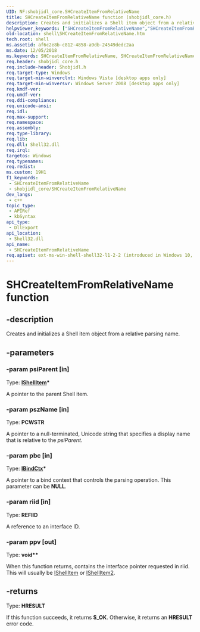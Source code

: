 ```yaml
---
UID: NF:shobjidl_core.SHCreateItemFromRelativeName
title: SHCreateItemFromRelativeName function (shobjidl_core.h)
description: Creates and initializes a Shell item object from a relative parsing name.
helpviewer_keywords: ["SHCreateItemFromRelativeName","SHCreateItemFromRelativeName function [Windows Shell]","_shell_SHCreateItemFromRelativeName","shell.SHCreateItemFromRelativeName","shobjidl_core/SHCreateItemFromRelativeName"]
old-location: shell\SHCreateItemFromRelativeName.htm
tech.root: shell
ms.assetid: af6c2e8b-c812-4858-a9db-24549dedc2aa
ms.date: 12/05/2018
ms.keywords: SHCreateItemFromRelativeName, SHCreateItemFromRelativeName function [Windows Shell], _shell_SHCreateItemFromRelativeName, shell.SHCreateItemFromRelativeName, shobjidl_core/SHCreateItemFromRelativeName
req.header: shobjidl_core.h
req.include-header: Shobjidl.h
req.target-type: Windows
req.target-min-winverclnt: Windows Vista [desktop apps only]
req.target-min-winversvr: Windows Server 2008 [desktop apps only]
req.kmdf-ver: 
req.umdf-ver: 
req.ddi-compliance: 
req.unicode-ansi: 
req.idl: 
req.max-support: 
req.namespace: 
req.assembly: 
req.type-library: 
req.lib: 
req.dll: Shell32.dll
req.irql: 
targetos: Windows
req.typenames: 
req.redist: 
ms.custom: 19H1
f1_keywords:
 - SHCreateItemFromRelativeName
 - shobjidl_core/SHCreateItemFromRelativeName
dev_langs:
 - c++
topic_type:
 - APIRef
 - kbSyntax
api_type:
 - DllExport
api_location:
 - Shell32.dll
api_name:
 - SHCreateItemFromRelativeName
req.apiset: ext-ms-win-shell-shell32-l1-2-2 (introduced in Windows 10, version 10.0.14393)
---
```


# SHCreateItemFromRelativeName function


## -description

Creates and initializes a Shell item object from a relative parsing name.

## -parameters

### -param psiParent [in]

Type: <b><a href="/windows/desktop/api/shobjidl_core/nn-shobjidl_core-ishellitem">IShellItem</a>*</b>

A pointer to the parent Shell item.

### -param pszName [in]

Type: <b>PCWSTR</b>

A pointer to a null-terminated, Unicode string that specifies a display name that is relative to the <i>psiParent</i>.

### -param pbc [in]

Type: <b><a href="/windows/desktop/api/objidl/nn-objidl-ibindctx">IBindCtx</a>*</b>

A pointer to a bind context that controls the parsing operation. This parameter can be <b>NULL</b>.

### -param riid [in]

Type: <b>REFIID</b>

A reference to an interface ID.

### -param ppv [out]

Type: <b>void**</b>

When this function returns, contains the interface pointer requested in riid.  This will usually be <a href="/windows/desktop/api/shobjidl_core/nn-shobjidl_core-ishellitem">IShellItem</a> or 
        <a href="/windows/desktop/api/shobjidl_core/nn-shobjidl_core-ishellitem2">IShellItem2</a>.

## -returns

Type: <b>HRESULT</b>

If this function succeeds, it returns <b>S_OK</b>. Otherwise, it returns an <b>HRESULT</b> error code.
